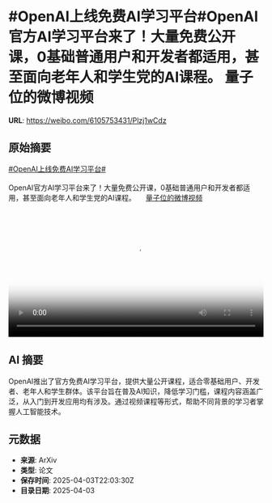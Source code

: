 # #OpenAI上线免费AI学习平台#OpenAI官方AI学习平台来了！大量免费公开课，0基础普通用户和开发者都适用，甚至面向老年人和学生党的AI课程。 量子位的微博视频

**URL**: https://weibo.com/6105753431/Plzj1wCdz

## 原始摘要

<a href="https://m.weibo.cn/search?containerid=231522type%3D1%26t%3D10%26q%3D%23OpenAI%E4%B8%8A%E7%BA%BF%E5%85%8D%E8%B4%B9AI%E5%AD%A6%E4%B9%A0%E5%B9%B3%E5%8F%B0%23&amp;extparam=%23OpenAI%E4%B8%8A%E7%BA%BF%E5%85%8D%E8%B4%B9AI%E5%AD%A6%E4%B9%A0%E5%B9%B3%E5%8F%B0%23" data-hide=""><span class="surl-text">#OpenAI上线免费AI学习平台#</span></a><br><br>OpenAI官方AI学习平台来了！大量免费公开课，0基础普通用户和开发者都适用，甚至面向老年人和学生党的AI课程。 <a href="https://video.weibo.com/show?fid=1034:5151405741113407" data-hide=""><span class="url-icon"><img style="width: 1rem;height: 1rem" src="https://h5.sinaimg.cn/upload/2015/09/25/3/timeline_card_small_video_default.png" referrerpolicy="no-referrer"></span><span class="surl-text">量子位的微博视频</span></a> <br clear="both"><div style="clear: both"></div><video controls="controls" poster="https://tvax3.sinaimg.cn/orj480/006Fd7o3ly1i03rwh7ojlj30u01hcmz2.jpg" style="width: 100%"><source src="https://f.video.weibocdn.com/o0/4fbCbUpylx08nbzhmJYs01041200ddnq0E010.mp4?label=mp4_720p&amp;template=720x1280.24.0&amp;ori=0&amp;ps=1CwnkDw1GXwCQx&amp;Expires=1743721352&amp;ssig=NItFgbjcVC&amp;KID=unistore,video"><source src="https://f.video.weibocdn.com/o0/byHBuOrVlx08nbzh7Lkc010412007Aks0E010.mp4?label=mp4_hd&amp;template=540x960.24.0&amp;ori=0&amp;ps=1CwnkDw1GXwCQx&amp;Expires=1743721352&amp;ssig=7K9L7frPt9&amp;KID=unistore,video"><source src="https://f.video.weibocdn.com/o0/kSB6XQPplx08nbzhnslG0104120048MZ0E010.mp4?label=mp4_ld&amp;template=360x640.24.0&amp;ori=0&amp;ps=1CwnkDw1GXwCQx&amp;Expires=1743721352&amp;ssig=J%2FKFkGTLln&amp;KID=unistore,video"><p>视频无法显示，请前往<a href="https://video.weibo.com/show?fid=1034%3A5151405741113407" target="_blank" rel="noopener noreferrer">微博视频</a>观看。</p></video>

## AI 摘要

OpenAI推出了官方免费AI学习平台，提供大量公开课程，适合零基础用户、开发者、老年人和学生群体。该平台旨在普及AI知识，降低学习门槛，课程内容涵盖广泛，从入门到开发应用均有涉及。通过视频课程等形式，帮助不同背景的学习者掌握人工智能技术。

## 元数据

- **来源**: ArXiv
- **类型**: 论文
- **保存时间**: 2025-04-03T22:03:30Z
- **目录日期**: 2025-04-03
